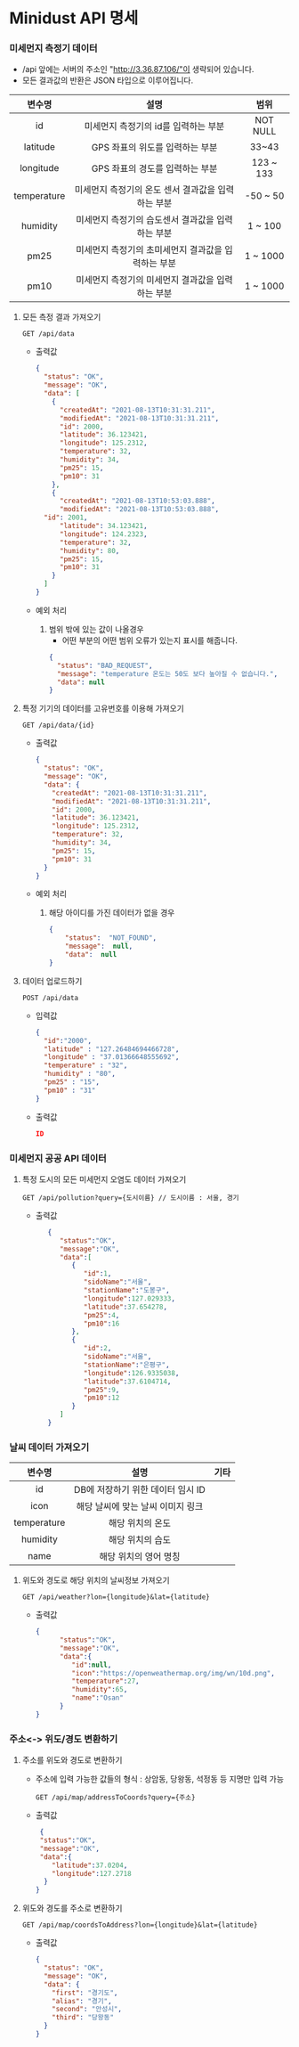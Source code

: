 
# Minidust API 명세

### 미세먼지 측정기 데이터

- /api 앞에는 서버의 주소인 "http://3.36.87.106/"이 생략되어 있습니다.
- 모든 결과값의 반환은 JSON 타입으로 이루어집니다.


|   변수명    |                        설명                         |   범위    |
| :---------: | :-------------------------------------------------: | :-------: |
|     id      |        미세먼지 측정기의 id를 입력하는 부분         | NOT NULL  |
|  latitude   |           GPS 좌표의 위도를 입력하는 부분           |   33~43   |
|  longitude  |           GPS 좌표의 경도를 입력하는 부분           | 123 ~ 133 |
| temperature | 미세먼지 측정기의 온도 센서 결과값을 입력하는 부분  | -50 ~ 50  |
|  humidity   |  미세먼지 측정기의 습도센서 결과값을 입력하는 부분  |  1 ~ 100  |
|    pm25     | 미세먼지 측정기의 초미세먼지 결과값을 입력하는 부분 | 1 ~ 1000  |
|    pm10     |  미세먼지 측정기의 미세먼지 결과값을 입력하는 부분  | 1 ~ 1000  |

1. 모든 측정 결과 가져오기
    ```http
    GET /api/data
    ```
    
	- 출력값
        ```json
        {
          "status": "OK",
          "message": "OK",
          "data": [
            {
              "createdAt": "2021-08-13T10:31:31.211",
              "modifiedAt": "2021-08-13T10:31:31.211",
              "id": 2000,
              "latitude": 36.123421,
              "longitude": 125.2312,
              "temperature": 32,
              "humidity": 34,
              "pm25": 15,
              "pm10": 31
            },
            {
              "createdAt": "2021-08-13T10:53:03.888",
              "modifiedAt": "2021-08-13T10:53:03.888",
          "id": 2001,
              "latitude": 34.123421,
              "longitude": 124.2323,
              "temperature": 32,
              "humidity": 80,
              "pm25": 15,
              "pm10": 31
            }
          ]
        }
        ```
        
    - 예외 처리
    
      1. 범위 밖에 있는 값이 나올경우
         - 어떤 부분의 어떤 범위 오류가 있는지 표시를 해줍니다.
         ```json
         {
           "status": "BAD_REQUEST",
           "message": "temperature 온도는 50도 보다 높아질 수 없습니다.",
           "data": null
         }
         ```

2. 특정 기기의 데이터를 고유번호를 이용해 가져오기
   ```http
   GET /api/data/{id}
   ```

   - 출력값

     ```json
     {
       "status": "OK",
       "message": "OK",
       "data": {
         "createdAt": "2021-08-13T10:31:31.211",
         "modifiedAt": "2021-08-13T10:31:31.211",
         "id": 2000,
         "latitude": 36.123421,
         "longitude": 125.2312,
         "temperature": 32,
         "humidity": 34,
         "pm25": 15,
         "pm10": 31
       }
     }
     ```


   - 예외 처리
     1. 해당 아이디를 가진 데이터가 없을 경우
        ```json
        {  
            "status":  "NOT_FOUND",  
            "message":  null,  
            "data":  null  
        }
        ```
	    
	       
3. 데이터 업로드하기
	```http
	POST /api/data
	```

   - 입력값
     ```json
     {
       "id":"2000",
       "latitude" : "127.26484694466728",
       "longitude" : "37.01366648555692",
       "temperature" : "32",
       "humidity" : "80",
       "pm25" : "15",
       "pm10" : "31"
     }
     ```

   - 출력값

     ```json
     ID
     ```



### 미세먼지 공공 API 데이터

1.  특정 도시의 모든 미세먼지 오염도 데이터 가져오기
	
	   ```http
	GET /api/pollution?query={도시이름} // 도시이름 : 서울, 경기
	   ```

    - 출력값

	     ```json
			{
			   "status":"OK",
			   "message":"OK",
			   "data":[
			      {
			         "id":1,
			         "sidoName":"서울",
			         "stationName":"도봉구",
			         "longitude":127.029333,
			         "latitude":37.654278,
			         "pm25":4,
			         "pm10":16
			      },
			      {
			         "id":2,
			         "sidoName":"서울",
			         "stationName":"은평구",
			         "longitude":126.9335038,
			         "latitude":37.6104714,
			         "pm25":9,
			         "pm10":12
			      }
			   ]
			}
	     ```



### 날씨 데이터 가져오기

|   변수명    |               설명                | 기타 |
| :---------: | :-------------------------------: | :--: |
|     id      | DB에 저장하기 위한 데이터 임시 ID |      |
|    icon     | 해당 날씨에 맞는 날씨 이미지 링크 |      |
| temperature |         해당 위치의 온도          |      |
|  humidity   |         해당 위치의 습도          |      |
|    name     |       해당 위치의 영어 명칭       |      |

1. 위도와 경도로 해당 위치의 날씨정보 가져오기

   ```HTTP
   GET /api/weather?lon={longitude}&lat={latitude}
   ```

   - 출력값
     ```json
     {
		   "status":"OK",
		   "message":"OK",
		   "data":{
		      "id":null,
		      "icon":"https://openweathermap.org/img/wn/10d.png",
		      "temperature":27,
		      "humidity":65,
		      "name":"Osan"
		   }
	 }
	  ```
	



### 주소<-> 위도/경도 변환하기

1. 주소를 위도와 경도로 변환하기
   - 주소에 입력 가능한 값들의 형식 : 상암동, 당왕동, 석정동 등 지명만 입력 가능
        ```http
        GET /api/map/addressToCoords?query={주소}
        ```

   - 출력값

	  ```json
	   {
	   "status":"OK",
	   "message":"OK",
	   "data":{
	      "latitude":37.0204,
	      "longitude":127.2718
      	}
     }
     ```
  
2. 위도와 경도를 주소로 변환하기
   ```http
   GET /api/map/coordsToAddress?lon={longitude}&lat={latitude}
   ```

   - 출력값

     ```json
     {
       "status": "OK",
       "message": "OK",
       "data": {
         "first": "경기도",
         "alias": "경기",
         "second": "안성시",
         "third": "당왕동"
       }
     }
     ```